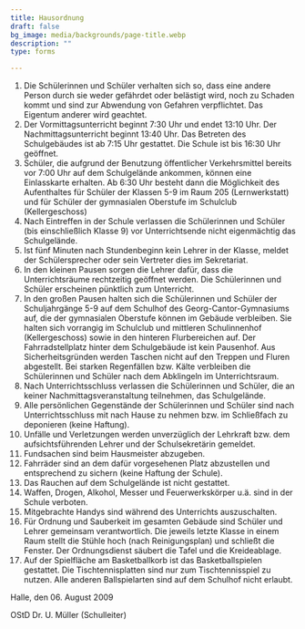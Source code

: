 ```yaml
---
title: Hausordnung
draft: false
bg_image: media/backgrounds/page-title.webp
description: ""
type: forms

---
```

1. Die Schülerinnen und Schüler verhalten sich so, dass eine andere Person durch sie weder gefährdet oder belästigt wird, noch zu Schaden kommt und sind zur Abwendung von Gefahren verpflichtet. Das Eigentum anderer wird geachtet.
1. Der Vormittagsunterricht beginnt 7:30 Uhr und endet 13:10 Uhr. Der Nachmittagsunterricht beginnt 13:40 Uhr. Das Betreten des Schulgebäudes ist ab 7:15 Uhr gestattet. Die Schule ist bis 16:30 Uhr geöffnet.
1. Schüler, die aufgrund der Benutzung öffentlicher Verkehrsmittel bereits vor 7:00 Uhr  auf dem Schulgelände ankommen, können eine Einlasskarte erhalten. Ab 6:30 Uhr besteht dann die Möglichkeit des Aufenthaltes für Schüler der Klassen 5-9 im Raum 205 (Lernwerkstatt) und für Schüler der gymnasialen Oberstufe im Schulclub (Kellergeschoss)
1. Nach Eintreffen in der Schule verlassen die Schülerinnen und Schüler (bis einschließlich Klasse 9) vor Unterrichtsende nicht eigenmächtig das Schulgelände.
1. Ist fünf Minuten nach Stundenbeginn kein Lehrer in der Klasse, meldet der Schülersprecher oder sein Vertreter dies im Sekretariat.
1. In den kleinen Pausen sorgen die Lehrer dafür, dass die Unterrichtsräume rechtzeitig geöffnet werden. Die Schülerinnen und Schüler erscheinen pünktlich zum Unterricht.
1. In den großen Pausen halten sich die Schülerinnen und Schüler der Schuljahrgänge 5-9  auf dem Schulhof des Georg-Cantor-Gymnasiums auf, die der gymnasialen Oberstufe können im Gebäude verbleiben. Sie halten sich vorrangig im Schulclub und mittleren Schulinnenhof (Kellergeschoss) sowie in den hinteren Flurbereichen auf.  Der Fahrradstellplatz hinter dem Schulgebäude ist kein Pausenhof. Aus Sicherheitsgründen werden Taschen nicht auf den Treppen und Fluren abgestellt. Bei starken Regenfällen bzw. Kälte verbleiben die Schülerinnen und Schüler nach dem Abklingeln im Unterrichtsraum.
1. Nach Unterrichtsschluss verlassen die Schülerinnen und Schüler, die an keiner Nachmittagsveranstaltung teilnehmen, das Schulgelände.
1. Alle persönlichen Gegenstände der Schülerinnen und Schüler sind nach Unterrichtsschluss mit nach Hause zu nehmen bzw. im Schließfach zu deponieren (keine Haftung).
1. Unfälle und Verletzungen werden unverzüglich der Lehrkraft bzw. dem aufsichtsführenden Lehrer und der Schulsekretärin gemeldet.
1. Fundsachen sind beim Hausmeister abzugeben.
1. Fahrräder sind an dem dafür vorgesehenen Platz abzustellen und entsprechend zu sichern (keine Haftung der Schule).
1. Das Rauchen auf dem Schulgelände ist nicht gestattet.
1. Waffen, Drogen, Alkohol, Messer und Feuerwerkskörper u.ä. sind in der Schule verboten.
1. Mitgebrachte Handys sind während des Unterrichts auszuschalten.
1. Für Ordnung und Sauberkeit im gesamten Gebäude sind Schüler und Lehrer gemeinsam verantwortlich. Die jeweils letzte Klasse in einem Raum stellt die Stühle hoch (nach Reinigungsplan) und schließt die Fenster. Der Ordnungsdienst säubert die Tafel und die Kreideablage.
1. Auf der Spielfläche am Basketballkorb ist das Basketballspielen gestattet. Die Tischtennisplatten sind nur zum Tischtennisspiel zu nutzen. Alle anderen Ballspielarten sind auf dem Schulhof nicht erlaubt.

Halle, den 06. August 2009

OStD Dr. U. Müller (Schulleiter)
